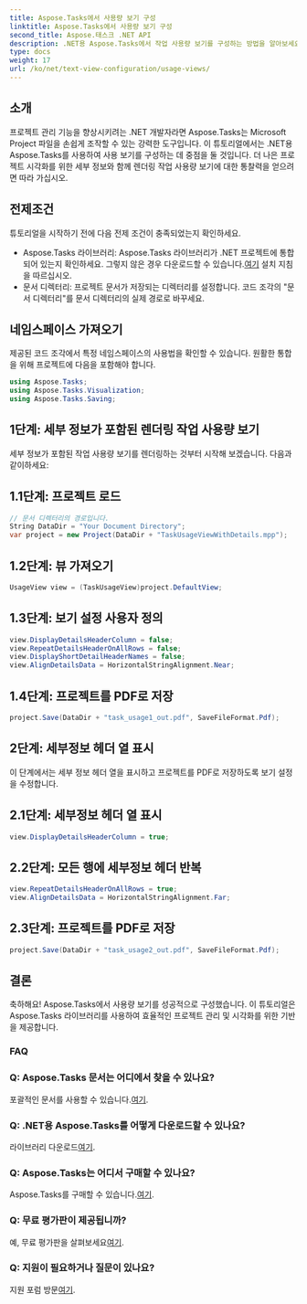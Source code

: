 ```yaml
---
title: Aspose.Tasks에서 사용량 보기 구성
linktitle: Aspose.Tasks에서 사용량 보기 구성
second_title: Aspose.태스크 .NET API
description: .NET용 Aspose.Tasks에서 작업 사용량 보기를 구성하는 방법을 알아보세요. 세부 단계를 통해 프로젝트 시각화를 향상합니다. 지금 라이브러리를 다운로드하세요!
type: docs
weight: 17
url: /ko/net/text-view-configuration/usage-views/
---
```

## 소개
프로젝트 관리 기능을 향상시키려는 .NET 개발자라면 Aspose.Tasks는 Microsoft Project 파일을 손쉽게 조작할 수 있는 강력한 도구입니다. 이 튜토리얼에서는 .NET용 Aspose.Tasks를 사용하여 사용 보기를 구성하는 데 중점을 둘 것입니다. 더 나은 프로젝트 시각화를 위한 세부 정보와 함께 렌더링 작업 사용량 보기에 대한 통찰력을 얻으려면 따라 가십시오.
## 전제조건
튜토리얼을 시작하기 전에 다음 전제 조건이 충족되었는지 확인하세요.
-  Aspose.Tasks 라이브러리: Aspose.Tasks 라이브러리가 .NET 프로젝트에 통합되어 있는지 확인하세요. 그렇지 않은 경우 다운로드할 수 있습니다.[여기](https://releases.aspose.com/tasks/net/) 설치 지침을 따르십시오.
- 문서 디렉터리: 프로젝트 문서가 저장되는 디렉터리를 설정합니다. 코드 조각의 "문서 디렉터리"를 문서 디렉터리의 실제 경로로 바꾸세요.
## 네임스페이스 가져오기
제공된 코드 조각에서 특정 네임스페이스의 사용법을 확인할 수 있습니다. 원활한 통합을 위해 프로젝트에 다음을 포함해야 합니다.
```csharp
using Aspose.Tasks;
using Aspose.Tasks.Visualization;
using Aspose.Tasks.Saving;
```
## 1단계: 세부 정보가 포함된 렌더링 작업 사용량 보기
세부 정보가 포함된 작업 사용량 보기를 렌더링하는 것부터 시작해 보겠습니다. 다음과 같이하세요:
## 1.1단계: 프로젝트 로드
```csharp
// 문서 디렉터리의 경로입니다.
String DataDir = "Your Document Directory";
var project = new Project(DataDir + "TaskUsageViewWithDetails.mpp");
```
## 1.2단계: 뷰 가져오기
```csharp
UsageView view = (TaskUsageView)project.DefaultView;
```
## 1.3단계: 보기 설정 사용자 정의
```csharp
view.DisplayDetailsHeaderColumn = false;
view.RepeatDetailsHeaderOnAllRows = false;
view.DisplayShortDetailHeaderNames = false;
view.AlignDetailsData = HorizontalStringAlignment.Near;
```
## 1.4단계: 프로젝트를 PDF로 저장
```csharp
project.Save(DataDir + "task_usage1_out.pdf", SaveFileFormat.Pdf);
```
## 2단계: 세부정보 헤더 열 표시
이 단계에서는 세부 정보 헤더 열을 표시하고 프로젝트를 PDF로 저장하도록 보기 설정을 수정합니다.
## 2.1단계: 세부정보 헤더 열 표시
```csharp
view.DisplayDetailsHeaderColumn = true;
```
## 2.2단계: 모든 행에 세부정보 헤더 반복
```csharp
view.RepeatDetailsHeaderOnAllRows = true;
view.AlignDetailsData = HorizontalStringAlignment.Far;
```
## 2.3단계: 프로젝트를 PDF로 저장
```csharp
project.Save(DataDir + "task_usage2_out.pdf", SaveFileFormat.Pdf);
```
## 결론
축하해요! Aspose.Tasks에서 사용량 보기를 성공적으로 구성했습니다. 이 튜토리얼은 Aspose.Tasks 라이브러리를 사용하여 효율적인 프로젝트 관리 및 시각화를 위한 기반을 제공합니다.

### FAQ
### Q: Aspose.Tasks 문서는 어디에서 찾을 수 있나요?
 포괄적인 문서를 사용할 수 있습니다.[여기](https://reference.aspose.com/tasks/net/).
### Q: .NET용 Aspose.Tasks를 어떻게 다운로드할 수 있나요?
 라이브러리 다운로드[여기](https://releases.aspose.com/tasks/net/).
### Q: Aspose.Tasks는 어디서 구매할 수 있나요?
 Aspose.Tasks를 구매할 수 있습니다.[여기](https://purchase.aspose.com/buy).
### Q: 무료 평가판이 제공됩니까?
 예, 무료 평가판을 살펴보세요[여기](https://releases.aspose.com/).
### Q: 지원이 필요하거나 질문이 있나요?
 지원 포럼 방문[여기](https://forum.aspose.com/c/tasks/15).